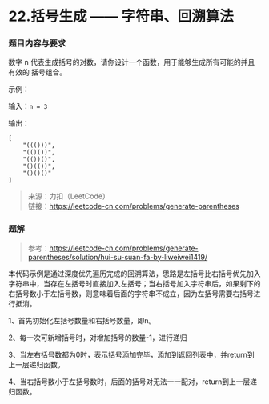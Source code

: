 # 22.括号生成 —— 字符串、回溯算法

### 题目内容与要求

数字 n 代表生成括号的对数，请你设计一个函数，用于能够生成所有可能的并且 有效的 括号组合。

示例：

输入：`n = 3`

输出：
```
[
    "((()))",
    "(()())",
    "(())()",
    "()(())",
    "()()()"
]
```

> 来源：力扣（LeetCode）\
链接：https://leetcode-cn.com/problems/generate-parentheses

### 题解

> 参考：https://leetcode-cn.com/problems/generate-parentheses/solution/hui-su-suan-fa-by-liweiwei1419/

本代码示例是通过深度优先遍历完成的回溯算法，思路是左括号比右括号优先加入字符串中，当存在左括号时直接加入左括号；当右括号加入字符串后，如果剩下的右括号数小于左括号数，则意味着后面的字符串不成立，因为左括号需要右括号进行抵消。

1、首先初始化左括号数量和右括号数量，即n。

2、每一次可新增括号时，对增加括号的数量-1，进行递归

3、当左右括号数都为0时，表示括号添加完毕，添加到返回列表中，并return到上一层递归函数。

4、当右括号数小于左括号数时，后面的括号对无法一一配对，return到上一层递归函数。
